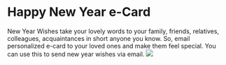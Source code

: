 # Happy New Year e-Card
New Year Wishes take your lovely words to your family, friends, relatives, colleagues, acquaintances in short anyone you know. 
So, email personalized e-card to your loved ones and make them feel special. 
You can use this to send new year wishes via email.
<img src="Happy-New-Year-Wish/home page.PNG"/>
